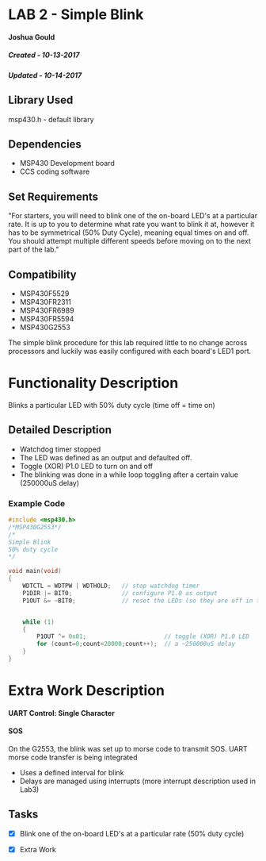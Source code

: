 # LAB 2 - Simple Blink
#### Joshua Gould
##### Created - 10-13-2017
##### Updated - 10-14-2017

## Library Used
msp430.h - default library

## Dependencies
* MSP430 Development board
* CCS coding software

## Set Requirements
"For starters, you will need to blink one of the on-board LED's at a particular rate. It is up to you to determine what rate you want to blink it at, however it has to be symmetrical (50% Duty Cycle), meaning equal times on and off. You should attempt multiple different speeds before moving on to the next part of the lab."

## Compatibility
* MSP430F5529
* MSP430FR2311
* MSP430FR6989
* MSP430FR5594
* MSP430G2553

The simple blink procedure for this lab required little to no change across processors and luckily was easily configured with each board's LED1 port. 

# Functionality Description

Blinks a particular LED with 50% duty cycle (time off = time on)

## Detailed Description

* Watchdog timer stopped
* The LED was defined as an output and defaulted off.
* Toggle (XOR) P1.0 LED to turn on and off
* The blinking was done in a while loop toggling after a certain value (250000uS delay)

### Example Code
```C
#include <msp430.h>
/*MSP430G2553*/
/*
Simple Blink
50% duty cycle
*/

void main(void)
{
	WDTCTL = WDTPW | WDTHOLD;	// stop watchdog timer
	P1DIR |= BIT0;				// configure P1.0 as output
	P1OUT &= ~BIT0;				// reset the LEDs (so they are off in the start)


	while (1)
	{
		P1OUT ^= 0x01;						// toggle (XOR) P1.0 LED
		for (count=0;count<20000;count++);  // a ~250000uS delay
	}
}
```

# Extra Work Description

#### UART Control: Single Character

#### SOS
On the G2553, the blink was set up to morse code to transmit SOS. UART morse code transfer is being integrated
* Uses a defined interval for blink
* Delays are managed using interrupts (more interrupt description used in Lab3)

## Tasks
* [x] Blink one of the on-board LED's at a particular rate (50% duty cycle)
* [x] Extra Work



